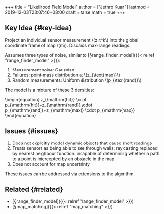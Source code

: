 +++
title = "Likelihood Field Model"
author = ["Jethro Kuan"]
lastmod = 2019-12-03T23:07:46+08:00
draft = false
math = true
+++

## Key Idea {#key-idea}

Project an individual sensor measurement \\(z\_t^k\\) into the global
coordinate frame of map \\(m\\). Discards max-range readings.

Assumes three types of noise, similar to [§range\_finder\_model]({{< relref "range_finder_model" >}}):

1.  Measurement noise: Gaussian
2.  Failures: point-mass distribution at \\(z\_{\text{max}}\\)
3.  Random measurements: Uniform distribution \\(p\_{\text{rand}}\\)

The model is a mixture of these 3 densities:

\begin{equation}
  z\_{\mathrm{hit}} \cdot p\_{\mathrm{hit}}+z\_{\mathrm{rand}} \cdot p\_{\mathrm{rand}}+z\_{\mathrm{max}} \cdot p\_{\mathrm{max}}
\end{equation}


## Issues {#issues}

1.  Does not explicitly model dynamic objects that cause short readings
2.  Treats sensors as being able to see through walls: ray casting
    replaced by nearest neighbour function: incapable of determining
    whether a path to a point is intercepted by an obstacle in the map
3.  Does not account for map uncertainty

These issues can be addressed via extensions to the algorithm.


## Related {#related}

-   [§range\_finder\_model]({{< relref "range_finder_model" >}})
-   [§map\_matching]({{< relref "map_matching" >}})
